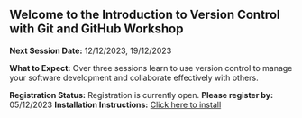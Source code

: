 ## Welcome to the Introduction to Version Control with Git and GitHub Workshop
**Next Session Date:** 12/12/2023, 19/12/2023

**What to Expect:**
Over three sessions learn to use version control to manage your software development and collaborate effectively with others.

**Registration Status:** Registration is currently open.
**Please register by:** 05/12/2023
**Installation Instructions:** [Click here to install](https://uniexeterrse.github.io/intro-version-control/setup.html)
